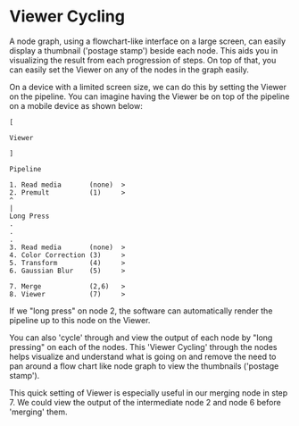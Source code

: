 # Viewer Cycling

A node graph, using a flowchart-like interface on a large screen, can easily display a thumbnail ('postage stamp') beside each node. This aids you in visualizing the result from each progression of steps. On top of that, you can easily set the Viewer on any of the nodes in the graph easily.
 
On a device with a limited screen size, we can do this by setting the Viewer on the pipeline. You can imagine having the Viewer be on top of the pipeline on a mobile device as shown below:
  
    [
 
    Viewer
 
    ]
 
    Pipeline
 
    1. Read media       (none)  >
    2. Premult          (1)     >
    ^
    |
    Long Press
    .
    .
    .
    3. Read media       (none)  >
    4. Color Correction (3)     >
    5. Transform        (4)     >
    6. Gaussian Blur    (5)     >
 
    7. Merge            (2,6)   >
    8. Viewer           (7)     >
 
If we "long press" on node 2, the software can automatically render the pipeline up to this node on the Viewer.
 
You can also 'cycle' through and view the output of each node by "long pressing" on each of the nodes. This 'Viewer Cycling' through the nodes helps visualize and understand what is going on and remove the need to pan around a flow chart like node graph to view the thumbnails ('postage stamp').
 
This quick setting of Viewer is especially useful in our merging node in step 7. We could view the output of the intermediate node 2 and node 6 before 'merging' them.
 
 
